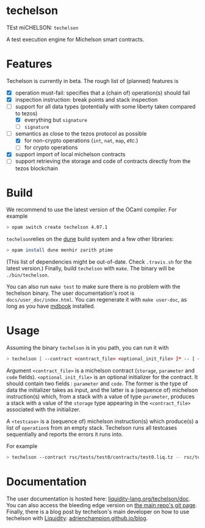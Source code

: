 # techelson

TEst miCHELSON: `techelson`

A test execution engine for Michelson smart contracts.

# Features

Techelson is currently in beta. The rough list of (planned) features is

- [x] operation must-fail: specifies that a (chain of) operation(s) should fail
- [x] inspection instruction: break points and stack inspection
- [ ] support for all data types (potentially with some liberty taken compared to tezos)
    - [x] everything but `signature`
    - [ ] `signature`
- [ ] semantics as close to the tezos protocol as possible
    - [x] for non-crypto operations (`int`, `nat`, `map`, *etc.*)
    - [ ] for crypto operations
- [x] support import of local michelson contracts
- [ ] support retrieving the storage and code of contracts directly from the tezos blockchain

# Build

We recommend to use the latest version of the OCaml compiler. For example

```bash
> opam switch create techelson 4.07.1
```

`techelson`relies on the [dune] build system and a few other libraries:

```bash
> opam install dune menhir zarith ptime
```

(This list of dependencies might be out-of-date. Check `.travis.sh` for the latest version.) Finally, build `techelson` with `make`. The binary will be `./bin/techelson`.

You can also run `make test` to make sure there is no problem with the techelson binary. The user documentation's root is `docs/user_doc/index.html`. You can regenerate it with `make user-doc`, as long as you have [mdbook] installed.

# Usage

Assuming the binary `techelson` is in you path, you can run it with

```bash
> techelson [ --contract <contract_file> <optional_init_file> ]* -- [ <testcase> ]*
```

Argument `<contract_file>` is a michelson contract (`storage`, `parameter` and `code` fields). `<optional_init_file>` is an optional initializer for the contract. It should contain two fields : `parameter` and `code`. The former is the type of data the initializer takes as input, and the latter is a (sequence of) michelson instruction(s) which, from a stack with a value of type `parameter`, produces a stack with a value of the `storage` type appearing in the `<contract_file>` associated with the initializer.

A `<testcase>` is a (sequence of) michelson instruction(s) which produce(s) a list of `operation`s from an empty stack. Techelson runs all testcases sequentially and reports the errors it runs into.

For example

```bash
> techelson --contract rsc/tests/test0/contracts/test0.liq.tz -- rsc/tests/test0/okay/Test0Test1.techel
```

# Documentation

The user documentation is hosted here: [liquidity-lang.org/techelson/doc]. You can also access the bleeding edge version on [the main repo's git page]. Finally, there is a blog post by techelson's main developer on how to use techelson with [Liquidity]: [adrienchampion.github.io/blog].

[dune]: https://github.com/ocaml/dune (Dune project manager's Github page)
[mdbook]: https://github.com/rust-lang-nursery/mdBook (Mdbook's github repository)
[liquidity-lang.org/techelson/doc]: http://www.liquidity-lang.org/techelson/doc (Techelson's user documentation)
[Liquidity]: http://www.liquidity-lang.org/ (Liquidity's official page)
[adrienchampion.github.io/blog]: https://adrienchampion.github.io/blog/tezos/techelson/with_liquidity/index.html (Using techelson with Liquidity)
[the main repo's git page]: https://ocamlpro.github.io/techelson/user_doc (Techelson's user documentation)